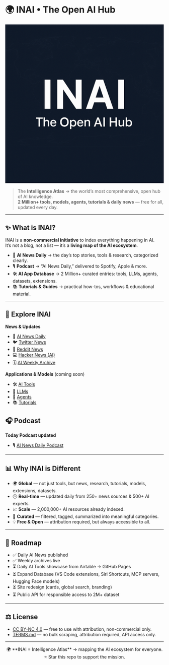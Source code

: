 # 🌍 INAI • The Open AI Hub  

<p align="center">
  <img src="docs/assets/inai-banner.png" alt="INAI Banner" width="800"/>
</p>

> The **Intelligence Atlas** → the world’s most comprehensive, open hub of AI knowledge.  
> **2 Million+ tools, models, agents, tutorials & daily news** — free for all, updated every day.  

---

## ✨ What is INAI?
INAI is a **non-commercial initiative** to index everything happening in AI.  
It’s not a blog, not a list — it’s a **living map of the AI ecosystem**.  

- 📰 **AI News Daily** → the day’s top stories, tools & research, categorized clearly.  
- 🎙️ **Podcast** → “AI News Daily,” delivered to Spotify, Apple & more.  
- 🛠️ **AI App Database** → 2 Million+ curated entries: tools, LLMs, agents, datasets, extensions.  
- 📚 **Tutorials & Guides** → practical how-tos, workflows & educational material.  

---

## 🔎 Explore INAI
**News & Updates**
- 📰 [AI News Daily](docs/news.md) 
- 🐦 [Twitter News](docs/twitter-news.md)  
- 📢 [Reddit News](docs/reddit-news.md)  
- 💻 [Hacker News (AI)](docs/hacker-news.md)
- 🗓️ [AI Weekly Archive](docs/weekly.md) 

**Applications & Models** (coming soon)
- 🛠️ [AI Tools](https://www.inai.wiki/tools.html)  
- 🤖 [LLMs](https://www.inai.wiki/llms.html)  
- 🧭 [Agents](https://www.inai.wiki/agents.html)  
- 📚 [Tutorials](https://www.inai.wiki/tutorials.html)  

## 🎧 Podcast
**Today Podcast updated**
- 🎙️ [AI News Daily Podcast](https://ainews.buzzsprout.com) 

---

## 📊 Why INAI is Different
- 🌍 **Global** — not just tools, but news, research, tutorials, models, extensions, datasets.  
- 🕑 **Real-time** — updated daily from 250+ news sources & 500+ AI experts.  
- 📈 **Scale** — 2,000,000+ AI resources already indexed.  
- 🎯 **Curated** — filtered, tagged, summarized into meaningful categories.  
- 💡 **Free & Open** — attribution required, but always accessible to all.  

---

## 📅 Roadmap
- ✅ Daily AI News published  
- ✅ Weekly archives live  
- ⏳ Daily AI Tools showcase from Airtable → GitHub Pages  
- ⏳ Expand Database (VS Code extensions, Siri Shortcuts, MCP servers, Hugging Face models)  
- ⏳ Site redesign (cards, global search, branding)  
- ⏳ Public API for responsible access to 2M+ dataset  

---

## ⚖️ License
- [CC BY-NC 4.0](LICENSE.md) — free to use with attribution, non-commercial only.  
- [TERMS.md](TERMS.md) — no bulk scraping, attribution required, API access only.  

---

<p align="center">  
🌍 **INAI = Intelligence Atlas** → mapping the AI ecosystem for everyone.  
<br/>⭐ Star this repo to support the mission.  
</p>
